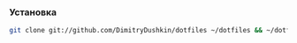 ### Установка

```bash
git clone git://github.com/DimitryDushkin/dotfiles ~/dotfiles && ~/dotfiles/install.sh
```
